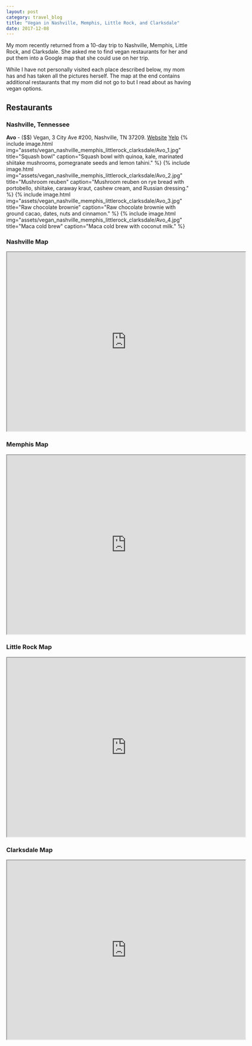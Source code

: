 ```yaml
---
layout: post
category: travel_blog
title: "Vegan in Nashville, Memphis, Little Rock, and Clarksdale"
date: 2017-12-08
---
```


My mom recently returned from a 10-day trip to Nashville, Memphis, Little Rock, and Clarksdale.  She asked me to find vegan restaurants for her and put them into a Google map that she could use on her trip.

While I have not personally visited each place described below, my mom has and has taken all the pictures herself.  The map at the end contains additional restaurants that my mom did not go to but I read about as having vegan options.

## Restaurants

### Nashville, Tennessee

**Avo** - ($$) Vegan, 3 City Ave #200, Nashville, TN 37209.
[Website](https://www.eatavo.com/) [Yelp](https://www.yelp.com/biz/avo-nashville-3) 
{% include image.html
            img="assets/vegan_nashville_memphis_littlerock_clarksdale/Avo_1.jpg"
            title="Squash bowl"
            caption="Squash bowl with quinoa, kale, marinated shiitake mushrooms, pomegranate seeds and lemon tahini." %}
{% include image.html
            img="assets/vegan_nashville_memphis_littlerock_clarksdale/Avo_2.jpg"
            title="Mushroom reuben"
            caption="Mushroom reuben on rye bread with portobello, shiitake, caraway kraut, cashew cream, and Russian dressing." %}
{% include image.html
            img="assets/vegan_nashville_memphis_littlerock_clarksdale/Avo_3.jpg"
            title="Raw chocolate brownie"
            caption="Raw chocolate brownie with ground cacao, dates, nuts and cinnamon." %}
{% include image.html
            img="assets/vegan_nashville_memphis_littlerock_clarksdale/Avo_4.jpg"
            title="Maca cold brew"
            caption="Maca cold brew with coconut milk." %}

### Nashville Map
<iframe src="https://www.google.com/maps/d/embed?mid=1OeJgbcBSW5oo3CfPqD59b6bdXCNK1yxk" width="640" height="480"></iframe>

### Memphis Map
<iframe src="https://www.google.com/maps/d/embed?mid=14XjC4gcVGeZedSQ4_jaJSPpTMGln3cCj" width="640" height="480"></iframe>

### Little Rock Map
<iframe src="https://www.google.com/maps/d/embed?mid=1xOQakGC-v8a5RrPMD0M04VOMO41sjbSY" width="640" height="480"></iframe>

### Clarksdale Map
<iframe src="https://www.google.com/maps/d/embed?mid=1wV_scb8NMCmRFvpgk0-La-sJX0ELE5NT" width="640" height="480"></iframe>
